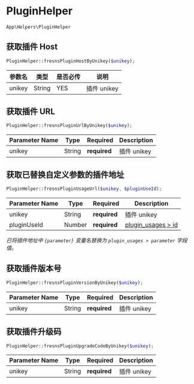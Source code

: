 # PluginHelper

`App\Helpers\PluginHelper`

## 获取插件 Host

```php
PluginHelper::fresnsPluginHostByUnikey($unikey);
```
| 参数名 | 类型 | 是否必传 | 说明 |
| --- | --- | --- | --- |
| unikey | String | YES | 插件 unikey |

## 获取插件 URL

```php
PluginHelper::fresnsPluginUrlByUnikey($unikey);
```
| Parameter Name | Type | Required | Description |
| --- | --- | --- | --- |
| unikey | String | **required** | 插件 unikey |

## 获取已替换自定义参数的插件地址

```php
PluginHelper::fresnsPluginUsageUrl($unikey, $pluginUseId);
```
| Parameter Name | Type | Required | Description |
| --- | --- | --- | --- |
| unikey | String | **required** | 插件 unikey |
| pluginUseId | Number | **required** | [plugin_usages > id](../../database/plugins/plugin-usages.md) |

*已将插件地址中 `{parameter}` 变量名替换为 `plugin_usages > parameter` 字段值。*

## 获取插件版本号

```php
PluginHelper::fresnsPluginVersionByUnikey($unikey);
```
| Parameter Name | Type | Required | Description |
| --- | --- | --- | --- |
| unikey | String | **required** | 插件 unikey |

## 获取插件升级码

```php
PluginHelper::fresnsPluginUpgradeCodeByUnikey($unikey);
```
| Parameter Name | Type | Required | Description |
| --- | --- | --- | --- |
| unikey | String | **required** | 插件 unikey |
